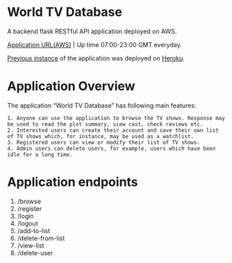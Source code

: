 # World TV Database
A backend flask RESTful API application deployed on AWS.

[Application URL(AWS)](http://python-wowtv.eba-ppa7mzyg.eu-west-2.elasticbeanstalk.com/) | Up time 07:00-23:00 GMT everyday.

[Previous instance](https://github.com/abhinavjainn/qmul_cloud-computing-mini-project) of the application was deployed on [Heroku](https://world-tv-db.herokuapp.com/).

# Application Overview

The application “World TV Database” has following main features:

    1. Anyone can use the application to browse the TV shows. Response may be used to read the plot summary, view cast, check reviews etc.
    2. Interested users can create their account and save their own list of TV shows which, for instance, may be used as a watchlist.
    3. Registered users can view or modify their list of TV shows. 
    4. Admin users can delete users, for example, users which have been idle for a long time.

# Application endpoints

1. /browse
2. /register
3. /login
4. /logout
5. /add-to-list
6. /delete-from-list
7. /view-list
8. /delete-user
